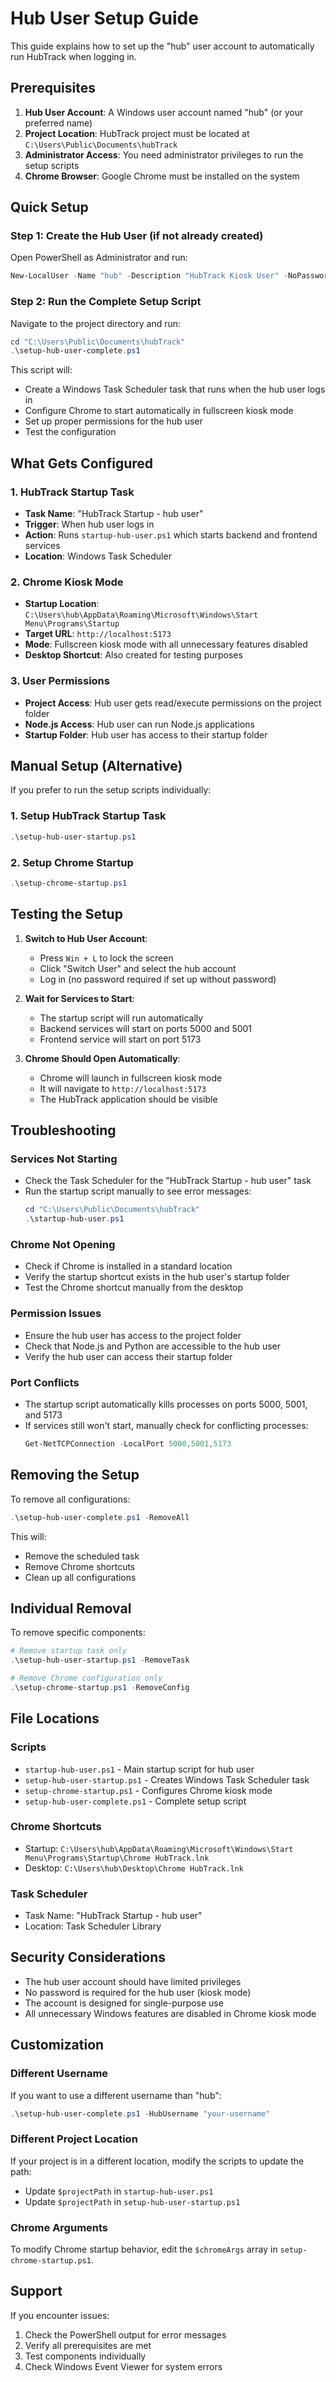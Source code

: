 # Hub User Setup Guide

This guide explains how to set up the "hub" user account to automatically run HubTrack when logging in.

## Prerequisites

1. **Hub User Account**: A Windows user account named "hub" (or your preferred name)
2. **Project Location**: HubTrack project must be located at `C:\Users\Public\Documents\hubTrack`
3. **Administrator Access**: You need administrator privileges to run the setup scripts
4. **Chrome Browser**: Google Chrome must be installed on the system

## Quick Setup

### Step 1: Create the Hub User (if not already created)

Open PowerShell as Administrator and run:

```powershell
New-LocalUser -Name "hub" -Description "HubTrack Kiosk User" -NoPassword
```

### Step 2: Run the Complete Setup Script

Navigate to the project directory and run:

```powershell
cd "C:\Users\Public\Documents\hubTrack"
.\setup-hub-user-complete.ps1
```

This script will:
- Create a Windows Task Scheduler task that runs when the hub user logs in
- Configure Chrome to start automatically in fullscreen kiosk mode
- Set up proper permissions for the hub user
- Test the configuration

## What Gets Configured

### 1. HubTrack Startup Task
- **Task Name**: "HubTrack Startup - hub user"
- **Trigger**: When hub user logs in
- **Action**: Runs `startup-hub-user.ps1` which starts backend and frontend services
- **Location**: Windows Task Scheduler

### 2. Chrome Kiosk Mode
- **Startup Location**: `C:\Users\hub\AppData\Roaming\Microsoft\Windows\Start Menu\Programs\Startup`
- **Target URL**: `http://localhost:5173`
- **Mode**: Fullscreen kiosk mode with all unnecessary features disabled
- **Desktop Shortcut**: Also created for testing purposes

### 3. User Permissions
- **Project Access**: Hub user gets read/execute permissions on the project folder
- **Node.js Access**: Hub user can run Node.js applications
- **Startup Folder**: Hub user has access to their startup folder

## Manual Setup (Alternative)

If you prefer to run the setup scripts individually:

### 1. Setup HubTrack Startup Task
```powershell
.\setup-hub-user-startup.ps1
```

### 2. Setup Chrome Startup
```powershell
.\setup-chrome-startup.ps1
```

## Testing the Setup

1. **Switch to Hub User Account**:
   - Press `Win + L` to lock the screen
   - Click "Switch User" and select the hub account
   - Log in (no password required if set up without password)

2. **Wait for Services to Start**:
   - The startup script will run automatically
   - Backend services will start on ports 5000 and 5001
   - Frontend service will start on port 5173

3. **Chrome Should Open Automatically**:
   - Chrome will launch in fullscreen kiosk mode
   - It will navigate to `http://localhost:5173`
   - The HubTrack application should be visible

## Troubleshooting

### Services Not Starting
- Check the Task Scheduler for the "HubTrack Startup - hub user" task
- Run the startup script manually to see error messages:
  ```powershell
  cd "C:\Users\Public\Documents\hubTrack"
  .\startup-hub-user.ps1
  ```

### Chrome Not Opening
- Check if Chrome is installed in a standard location
- Verify the startup shortcut exists in the hub user's startup folder
- Test the Chrome shortcut manually from the desktop

### Permission Issues
- Ensure the hub user has access to the project folder
- Check that Node.js and Python are accessible to the hub user
- Verify the hub user can access their startup folder

### Port Conflicts
- The startup script automatically kills processes on ports 5000, 5001, and 5173
- If services still won't start, manually check for conflicting processes:
  ```powershell
  Get-NetTCPConnection -LocalPort 5000,5001,5173
  ```

## Removing the Setup

To remove all configurations:

```powershell
.\setup-hub-user-complete.ps1 -RemoveAll
```

This will:
- Remove the scheduled task
- Remove Chrome shortcuts
- Clean up all configurations

## Individual Removal

To remove specific components:

```powershell
# Remove startup task only
.\setup-hub-user-startup.ps1 -RemoveTask

# Remove Chrome configuration only
.\setup-chrome-startup.ps1 -RemoveConfig
```

## File Locations

### Scripts
- `startup-hub-user.ps1` - Main startup script for hub user
- `setup-hub-user-startup.ps1` - Creates Windows Task Scheduler task
- `setup-chrome-startup.ps1` - Configures Chrome kiosk mode
- `setup-hub-user-complete.ps1` - Complete setup script

### Chrome Shortcuts
- Startup: `C:\Users\hub\AppData\Roaming\Microsoft\Windows\Start Menu\Programs\Startup\Chrome HubTrack.lnk`
- Desktop: `C:\Users\hub\Desktop\Chrome HubTrack.lnk`

### Task Scheduler
- Task Name: "HubTrack Startup - hub user"
- Location: Task Scheduler Library

## Security Considerations

- The hub user account should have limited privileges
- No password is required for the hub user (kiosk mode)
- The account is designed for single-purpose use
- All unnecessary Windows features are disabled in Chrome kiosk mode

## Customization

### Different Username
If you want to use a different username than "hub":

```powershell
.\setup-hub-user-complete.ps1 -HubUsername "your-username"
```

### Different Project Location
If your project is in a different location, modify the scripts to update the path:
- Update `$projectPath` in `startup-hub-user.ps1`
- Update `$projectPath` in `setup-hub-user-startup.ps1`

### Chrome Arguments
To modify Chrome startup behavior, edit the `$chromeArgs` array in `setup-chrome-startup.ps1`.

## Support

If you encounter issues:
1. Check the PowerShell output for error messages
2. Verify all prerequisites are met
3. Test components individually
4. Check Windows Event Viewer for system errors 